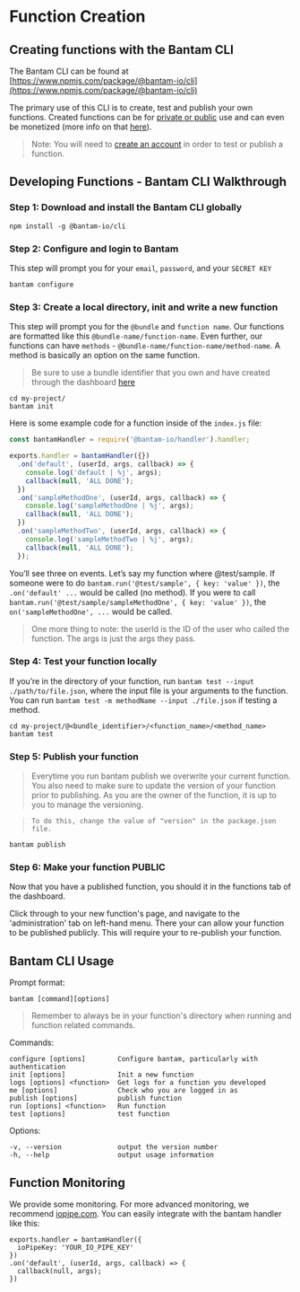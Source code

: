 # Function Creation

## Creating functions with the Bantam CLI

The Bantam CLI can be found at [https://www.npmjs.com/package/@bantam-io/cli](https://www.npmjs.com/package/@bantam-io/cli)

The primary use of this CLI is to create, test and publish your own functions. Created functions can be for [private or public](public-functions.md) use and can even be monetized (more info on that [here](making-money.md)).

> Note: You will need to [create an account](https://bantam.io/landing/bundle/@images) in order to test or publish a function.

## Developing Functions - Bantam CLI Walkthrough

### Step 1: Download and install the Bantam CLI globally

```
npm install -g @bantam-io/cli
```

### Step 2: Configure and login to Bantam

This step will prompt you for your `email`, `password`, and your `SECRET KEY`

```
bantam configure
```

### Step 3: Create a local directory, init and write a new function

This step will prompt you for the `@bundle` and `function name`. Our functions are formatted like this `@bundle-name/function-name`. Even further, our functions can have `methods` - `@bundle-name/function-name/method-name`. A method is basically an option on the same function.

> Be sure to use a bundle identifier that you own and have created through the dashboard [here](https://bantam.io/develop)

```
cd my-project/
bantam init
```

Here is some example code for a function inside of the `index.js` file:

```javascript
const bantamHandler = require('@bantam-io/handler').handler;

exports.handler = bantamHandler({})
  .on('default', (userId, args, callback) => {
    console.log('default | %j', args);
    callback(null, 'ALL DONE');
  })
  .on('sampleMethodOne', (userId, args, callback) => {
    console.log('sampleMethodOne | %j', args);
    callback(null, 'ALL DONE');
  })
  .on('sampleMethodTwo', (userId, args, callback) => {
    console.log('sampleMethodTwo | %j', args);
    callback(null, 'ALL DONE');
  });
```

You’ll see three on events. Let’s say my function where @test/sample. If someone were to do `bantam.run('@test/sample', { key: 'value' })`, the `.on('default' ...` would be called (no method). If you were to call `bantam.run('@test/sample/sampleMethodOne', { key: 'value' })`, the `on('sampleMethodOne', ...` would be called.

> One more thing to note: the userId is the ID of the user who called the function. The args is just the args they pass.

### Step 4: Test your function locally

If you’re in the directory of your function, run `bantam test --input ./path/to/file.json`, where the input file is your arguments to the function. You can run `bantam test -m methodName --input ./file.json` if testing a method.

```
cd my-project/@<bundle_identifier>/<function_name>/<method_name>
bantam test
```

### Step 5: Publish your function

> Everytime you run bantam publish we overwrite your current function. You also need to make sure to update the version of your function prior to publishing. As you are the owner of the function, it is up to you to manage the versioning.

> `To do this, change the value of "version" in the package.json file.`

```
bantam publish
```

### Step 6: Make your function PUBLIC

Now that you have a published function, you should it in the functions tab of the dashboard.

Click through to your new function's page, and navigate to the 'administration' tab on left-hand menu. There your can allow your function to be published publicly. This will require your to re-publish your function.

## Bantam CLI Usage

Prompt format:

```
bantam [command][options]
```

> Remember to always be in your function's directory when running and function related commands.

Commands:

```
configure [options]        Configure bantam, particularly with authentication
init [options]             Init a new function
logs [options] <function>  Get logs for a function you developed
me [options]               Check who you are logged in as
publish [options]          publish function
run [options] <function>   Run function
test [options]             test function
```

Options:

```
-v, --version              output the version number
-h, --help                 output usage information
```

## Function Monitoring

We provide some monitoring. For more advanced monitoring, we recommend [iopipe.com](https://www.iopipe.com/). You can easily integrate with the bantam handler like this:

```
exports.handler = bantamHandler({
  ioPipeKey: 'YOUR_IO_PIPE_KEY'
})
.on('default', (userId, args, callback) => {
  callback(null, args);
})
```
